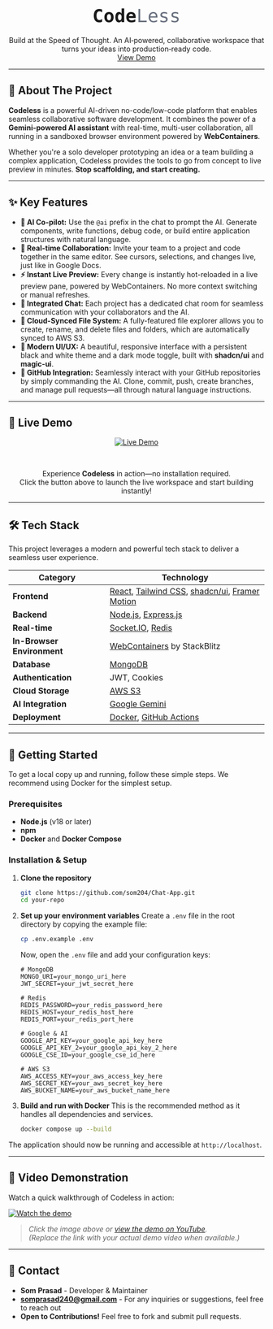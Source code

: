 <div align="center">  
  <h1 align="center">  
    <span style="font-family: monospace; font-size: 36px; font-weight: bold;">Code</span><span style="font-family: monospace; font-size: 36px; font-weight: 300; color: #6b7280;">Less</span>  
  </h1>  
  <p align="center">  
    Build at the Speed of Thought. An AI‑powered, collaborative workspace that turns your ideas into production‑ready code.  
    <br />   
    <a href="https://codeless.live">View Demo</a> 
  </p>  
</div>

---


## 📖 About The Project

**Codeless** is a powerful AI-driven no-code/low-code platform that enables seamless collaborative software development. It combines the power of a **Gemini-powered AI assistant** with real-time, multi-user collaboration, all running in a sandboxed browser environment powered by **WebContainers**.

Whether you're a solo developer prototyping an idea or a team building a complex application, Codeless provides the tools to go from concept to live preview in minutes. **Stop scaffolding, and start creating.**

---

## ✨ Key Features

* **🤖 AI Co-pilot:** Use the `@ai` prefix in the chat to prompt the AI. Generate components, write functions, debug code, or build entire application structures with natural language.
* **👥 Real-time Collaboration:** Invite your team to a project and code together in the same editor. See cursors, selections, and changes live, just like in Google Docs.
* **⚡ Instant Live Preview:** Every change is instantly hot-reloaded in a live preview pane, powered by WebContainers. No more context switching or manual refreshes.
* **💬 Integrated Chat:** Each project has a dedicated chat room for seamless communication with your collaborators and the AI.
* **📁 Cloud-Synced File System:** A fully-featured file explorer allows you to create, rename, and delete files and folders, which are automatically synced to AWS S3.
* **💅 Modern UI/UX:** A beautiful, responsive interface with a persistent black and white theme and a dark mode toggle, built with **shadcn/ui** and **magic-ui**.
* **🔗 GitHub Integration:** Seamlessly interact with your GitHub repositories by simply commanding the AI. Clone, commit, push, create branches, and manage pull requests—all through natural language instructions.

---
## 🧩 Live Demo

<div align="center">

[![Live Demo](https://img.shields.io/badge/🚀%20Try%20Codeless%20Live-Click%20Here-4F46E5?style=for-the-badge&logo=vercel&logoColor=white)](https://codeless.live)

<br />

Experience **Codeless** in action—no installation required.  
Click the button above to launch the live workspace and start building instantly!

</div>

---

## 🛠️ Tech Stack

This project leverages a modern and powerful tech stack to deliver a seamless user experience.

| Category                | Technology                                                                                                  |
| ----------------------- | ----------------------------------------------------------------------------------------------------------- |
| **Frontend** | [React](https://reactjs.org/), [Tailwind CSS](https://tailwindcss.com/), [shadcn/ui](https://ui.shadcn.com/), [Framer Motion](https://www.framer.com/motion/) |
| **Backend** | [Node.js](https://nodejs.org/), [Express.js](https://expressjs.com/)                                         |
| **Real-time** | [Socket.IO](https://socket.io/), [Redis](https://redis.io/)                                                  |
| **In-Browser Environment**| [WebContainers](https://webcontainers.io/) by StackBlitz                                                    |
| **Database** | [MongoDB](https://www.mongodb.com/)                                                                         |
| **Authentication** | JWT, Cookies                                                                                                |
| **Cloud Storage** | [AWS S3](https://aws.amazon.com/s3/)                                                                        |
| **AI Integration** | [Google Gemini](https://ai.google.dev/gemini-api/docs)                                                      |
| **Deployment** | [Docker](https://www.docker.com/), [GitHub Actions](https://github.com/features/actions) |

---

## 🚀 Getting Started

To get a local copy up and running, follow these simple steps. We recommend using Docker for the simplest setup.

### Prerequisites

* **Node.js** (v18 or later)
* **npm**
* **Docker** and **Docker Compose**

### Installation & Setup

1.  **Clone the repository**
    ```sh
    git clone https://github.com/som204/Chat-App.git
    cd your-repo
    ```

2.  **Set up your environment variables**
    Create a `.env` file in the root directory by copying the example file:
    ```sh
    cp .env.example .env
    ```
    Now, open the `.env` file and add your configuration keys:
    ```env
    # MongoDB
    MONGO_URI=your_mongo_uri_here
    JWT_SECRET=your_jwt_secret_here

    # Redis
    REDIS_PASSWORD=your_redis_password_here
    REDIS_HOST=your_redis_host_here
    REDIS_PORT=your_redis_port_here

    # Google & AI
    GOOGLE_API_KEY=your_google_api_key_here
    GOOGLE_API_KEY_2=your_google_api_key_2_here
    GOOGLE_CSE_ID=your_google_cse_id_here

    # AWS S3
    AWS_ACCESS_KEY=your_aws_access_key_here
    AWS_SECRET_KEY=your_aws_secret_key_here
    AWS_BUCKET_NAME=your_aws_bucket_name_here
    ```

3.  **Build and run with Docker**
    This is the recommended method as it handles all dependencies and services.
    ```sh
    docker compose up --build
    ```

The application should now be running and accessible at `http://localhost`.

---

## 🎥 Video Demonstration

Watch a quick walkthrough of Codeless in action:

[![Watch the demo](https://img.youtube.com/vi/your_video_id_here/0.jpg)](https://www.youtube.com/watch?v=your_video_id_here)

> _Click the image above or [view the demo on YouTube](https://www.youtube.com/watch?v=your_video_id_here)._  
> _(Replace the link with your actual demo video when available.)_

---

## 📧 Contact

- **Som Prasad** - Developer & Maintainer
- **somprasad240@gmail.com** - For any inquiries or suggestions, feel free to reach out
- **Open to Contributions!** Feel free to fork and submit pull requests.